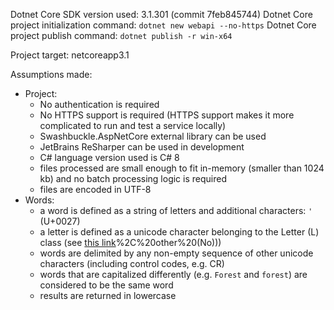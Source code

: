 Dotnet Core SDK version used: 3.1.301 (commit 7feb845744)
Dotnet Core project initialization command: `dotnet new webapi --no-https`
Dotnet Core project publish command: `dotnet publish -r win-x64`

Project target: netcoreapp3.1

Assumptions made:
- Project:
  - No authentication is required
  - No HTTPS support is required (HTTPS support makes it more complicated to run and test a service locally)
  - Swashbuckle.AspNetCore external library can be used
  - JetBrains ReSharper can be used in development
  - C# language version used is C# 8
  - files processed are small enough to fit in-memory (smaller than 1024 kb) and no batch processing logic is required
  - files are encoded in UTF-8
- Words:
  - a word is defined as a string of letters and additional characters: `'` (U+0027)
  - a letter is defined as a unicode character belonging to the Letter (L) class (see [this link](https://unicodebook.readthedocs.io/unicode.html#:~:text=4.2.,-Categories&text=Unicode%206.0%20has%207%20character,Nl)%2C%20other%20(No)))
  - words are delimited by any non-empty sequence of other unicode characters (including control codes, e.g. CR)
  - words that are capitalized differently (e.g. `Forest` and `forest`) are considered to be the same word
  - results are returned in lowercase